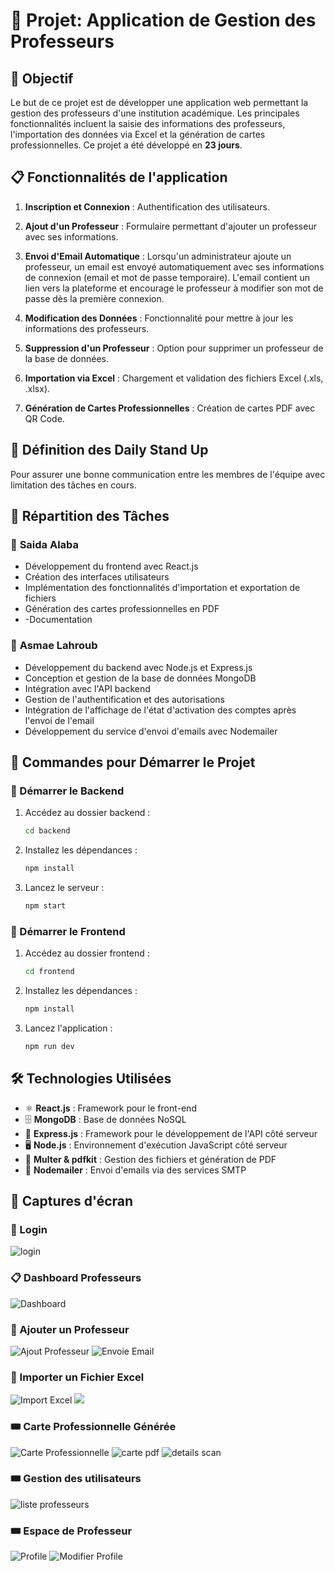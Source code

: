 # 📝 Projet: Application de Gestion des Professeurs

## 🎯 Objectif

Le but de ce projet est de développer une application web permettant la gestion des professeurs d'une institution académique. Les principales fonctionnalités incluent la saisie des informations des professeurs, l'importation des données via Excel et la génération de cartes professionnelles. Ce projet a été développé en **23 jours**.

## 📋 Fonctionnalités de l'application

1. **Inscription et Connexion** : Authentification des utilisateurs.

2. **Ajout d'un Professeur** : Formulaire permettant d'ajouter un professeur avec ses informations.
   
3. **Envoi d'Email Automatique** : Lorsqu'un administrateur ajoute un professeur, un email est envoyé automatiquement avec ses informations de connexion (email et mot de passe temporaire). L'email contient un lien vers la plateforme et encourage le professeur à modifier son mot de passe dès la première connexion.

4. **Modification des Données** : Fonctionnalité pour mettre à jour les informations des professeurs.

5. **Suppression d'un Professeur** : Option pour supprimer un professeur de la base de données.

6. **Importation via Excel** : Chargement et validation des fichiers Excel (.xls, .xlsx).

7. **Génération de Cartes Professionnelles** : Création de cartes PDF avec QR Code.

## 🔄 Définition des Daily Stand Up

Pour assurer une bonne communication entre les membres de l'équipe avec limitation des tâches en cours.

## 🔧 Répartition des Tâches

### 🎨 **Saida Alaba**

- Développement du frontend avec React.js
- Création des interfaces utilisateurs
-  Implémentation des fonctionnalités d'importation et exportation de fichiers
- Génération des cartes professionnelles en PDF
- -Documentation

### 🎨 **Asmae Lahroub**

- Développement du backend avec Node.js et Express.js
- Conception et gestion de la base de données MongoDB
- Intégration avec l'API backend
- Gestion de l'authentification et des autorisations
- Intégration de l'affichage de l'état d'activation des comptes après l'envoi de l'email
- Développement du service d'envoi d'emails avec Nodemailer



## 🚀 Commandes pour Démarrer le Projet

### 📌 Démarrer le Backend

1. Accédez au dossier backend :
   ```bash
   cd backend
   ```
2. Installez les dépendances :
   ```bash
   npm install
   ```
3. Lancez le serveur :
   ```bash
   npm start
   ```

### 📌 Démarrer le Frontend

1. Accédez au dossier frontend :
   ```bash
   cd frontend
   ```
2. Installez les dépendances :
   ```bash
   npm install
   ```
3. Lancez l'application :
   ```bash
   npm run dev
   ```

## 🛠️ Technologies Utilisées

- ⚛️ **React.js** : Framework pour le front-end
- 🗄️ **MongoDB** : Base de données NoSQL
- 🧩 **Express.js** : Framework pour le développement de l'API côté serveur
- 🖥️ **Node.js** : Environnement d'exécution JavaScript côté serveur
- 📄 **Multer & pdfkit** : Gestion des fichiers et génération de PDF
-  📧 **Nodemailer** : Envoi d'emails via des services SMTP


## 📸 Captures d'écran

### 🔑 Login
![login](https://github.com/LahroubAsmae/GestionProfesseurs/blob/main/assets/login.png)



### 📋 Dashboard Professeurs
![Dashboard](https://github.com/LahroubAsmae/GestionProfesseurs/blob/main/assets/dashbordAdmin.png)


### 📄 Ajouter un Professeur
![Ajout Professeur](https://github.com/LahroubAsmae/GestionProfesseurs/blob/main/assets/Ajoutprofesseur.png)
![Envoie Email](https://github.com/LahroubAsmae/GestionProfesseurs/blob/main/assets/e31f9f91-149b-4816-9a4b-444189b49671.jpg)


### 📜 Importer un Fichier Excel
![Import Excel](https://github.com/LahroubAsmae/GestionProfesseurs/blob/main/assets/importExcel.png)
![](https://github.com/LahroubAsmae/GestionProfesseurs/blob/main/assets/FichierExcel.png)


### 🎟️ Carte Professionnelle Générée
![Carte Professionnelle](https://github.com/LahroubAsmae/GestionProfesseurs/blob/main/assets/GeneratCard.png)
![carte pdf](https://github.com/LahroubAsmae/GestionProfesseurs/blob/main/assets/pdf.png)
![details scan](https://github.com/LahroubAsmae/GestionProfesseurs/blob/main/assets/ScanCard.jpg)

### 🎟️ Gestion des utilisateurs
![liste professeurs](https://github.com/LahroubAsmae/GestionProfesseurs/blob/main/assets/assets/ListeProfessur.png)
### 🎟️ Espace de Professeur
![Profile](https://github.com/LahroubAsmae/GestionProfesseurs/blob/main/assets/assets/assets/ProfesseurProfile.png)
![Modifier Profile](https://github.com/LahroubAsmae/GestionProfesseurs/blob/main/assets/assets/assets/UpdateProfile.png)

